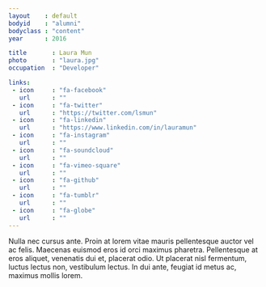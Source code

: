 ```yaml
---
layout    : default
bodyid    : "alumni"
bodyclass : "content"
year      : 2016

title       : Laura Mun
photo       : "laura.jpg"
occupation  : "Developer"

links:
 - icon     : "fa-facebook"
   url      : ""
 - icon     : "fa-twitter"
   url      : "https://twitter.com/lsmun"
 - icon     : "fa-linkedin"
   url      : "https://www.linkedin.com/in/lauramun"
 - icon     : "fa-instagram"
   url      : ""
 - icon     : "fa-soundcloud"
   url      : ""
 - icon     : "fa-vimeo-square"
   url      : ""
 - icon     : "fa-github"
   url      : ""
 - icon     : "fa-tumblr"
   url      : ""
 - icon     : "fa-globe"
   url      : ""
---
```


Nulla nec cursus ante. Proin at lorem vitae mauris pellentesque auctor vel ac felis. Maecenas euismod eros id orci maximus pharetra. Pellentesque at eros aliquet, venenatis dui et, placerat odio. Ut placerat nisl fermentum, luctus lectus non, vestibulum lectus. In dui ante, feugiat id metus ac, maximus mollis lorem.